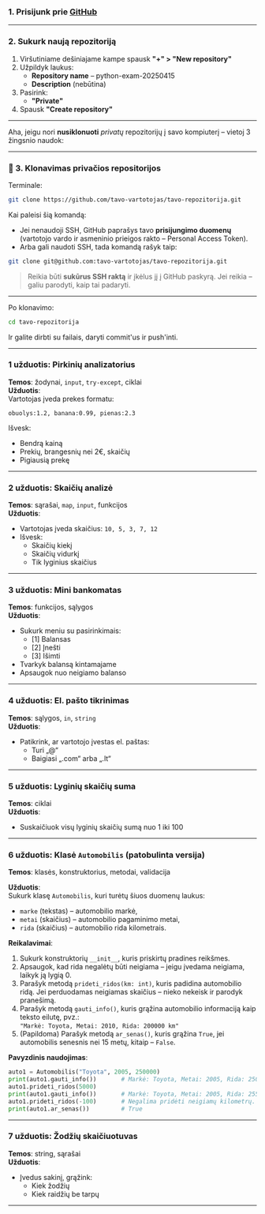 
### 1. **Prisijunk prie [GitHub](https://github.com)**

---

###  2. **Sukurk naują repozitoriją**

1. Viršutiniame dešiniajame kampe spausk **"+" > "New repository"**
2. Užpildyk laukus:
   - **Repository name** – python-exam-20250415
   - **Description** (nebūtina)
3. Pasirink:
   -  **"Private"** 
4. Spausk **"Create repository"**

---
Aha, jeigu nori **nusiklonuoti** _privatų_ repozitorijų į savo kompiuterį – vietoj 3 žingsnio naudok:

---

### 🧭 3. **Klonavimas privačios repositorijos**

Terminale:

```bash
git clone https://github.com/tavo-vartotojas/tavo-repozitorija.git
```

Kai paleisi šią komandą:

- Jei nenaudoji SSH, GitHub paprašys tavo **prisijungimo duomenų** (vartotojo vardo ir asmeninio prieigos rakto – Personal Access Token).
- Arba gali naudoti SSH, tada komandą rašyk taip:

```bash
git clone git@github.com:tavo-vartotojas/tavo-repozitorija.git
```

> Reikia būti **sukūrus SSH raktą** ir įkėlus jį į GitHub paskyrą. Jei reikia – galiu parodyti, kaip tai padaryti.

---

Po klonavimo:

```bash
cd tavo-repozitorija
```

Ir galite dirbti su failais, daryti commit'us ir push'inti.

---

### **1 užduotis: Pirkinių analizatorius**  
**Temos**: žodynai, `input`, `try-except`, ciklai  
**Užduotis**:  
Vartotojas įveda prekes formatu:  
```
obuolys:1.2, banana:0.99, pienas:2.3
```
Išvesk:
- Bendrą kainą
- Prekių, brangesnių nei 2€, skaičių
- Pigiausią prekę

---

### **2 užduotis: Skaičių analizė**  
**Temos**: sąrašai, `map`, `input`, funkcijos  
**Užduotis**:
- Vartotojas įveda skaičius: `10, 5, 3, 7, 12`
- Išvesk:
  - Skaičių kiekį
  - Skaičių vidurkį
  - Tik lyginius skaičius

---

### **3 užduotis: Mini bankomatas**  
**Temos**: funkcijos, sąlygos  
**Užduotis**:
- Sukurk meniu su pasirinkimais:
  - [1] Balansas
  - [2] Įnešti
  - [3] Išimti
- Tvarkyk balansą kintamajame
- Apsaugok nuo neigiamo balanso

---

### **4 užduotis: El. pašto tikrinimas**  
**Temos**: sąlygos, `in`, `string`  
**Užduotis**:
- Patikrink, ar vartotojo įvestas el. paštas:
  - Turi „@“
  - Baigiasi „.com“ arba „.lt“

---

### **5 užduotis: Lyginių skaičių suma**  
**Temos**: ciklai  
**Užduotis**:
- Suskaičiuok visų lyginių skaičių sumą nuo 1 iki 100

---

### **6 užduotis: Klasė `Automobilis` (patobulinta versija)**  
**Temos**: klasės, konstruktorius, metodai, validacija  

**Užduotis**:  
Sukurk klasę `Automobilis`, kuri turėtų šiuos duomenų laukus:  
- `marke` (tekstas) – automobilio markė,  
- `metai` (skaičius) – automobilio pagaminimo metai,  
- `rida` (skaičius) – automobilio rida kilometrais.  

**Reikalavimai**:  
1. Sukurk konstruktorių `__init__`, kuris priskirtų pradines reikšmes.  
2. Apsaugok, kad rida negalėtų būti neigiama – jeigu įvedama neigiama, laikyk ją lygią 0.  
3. Parašyk metodą `prideti_ridos(km: int)`, kuris padidina automobilio ridą. Jei perduodamas neigiamas skaičius – nieko nekeisk ir parodyk pranešimą.  
4. Parašyk metodą `gauti_info()`, kuris grąžina automobilio informaciją kaip teksto eilutę, pvz.:  
   `"Markė: Toyota, Metai: 2010, Rida: 200000 km"`  
5. (Papildoma) Parašyk metodą `ar_senas()`, kuris grąžina `True`, jei automobilis senesnis nei 15 metų, kitaip – `False`.

**Pavyzdinis naudojimas**:
```python
auto1 = Automobilis("Toyota", 2005, 250000)
print(auto1.gauti_info())       # Markė: Toyota, Metai: 2005, Rida: 250000 km
auto1.prideti_ridos(5000)
print(auto1.gauti_info())       # Markė: Toyota, Metai: 2005, Rida: 255000 km
auto1.prideti_ridos(-100)       # Negalima pridėti neigiamų kilometrų.
print(auto1.ar_senas())         # True
```

---

### **7 užduotis: Žodžių skaičiuotuvas**  
**Temos**: string, sąrašai  
**Užduotis**:
- Įvedus sakinį, grąžink:
  - Kiek žodžių
  - Kiek raidžių be tarpų

---
